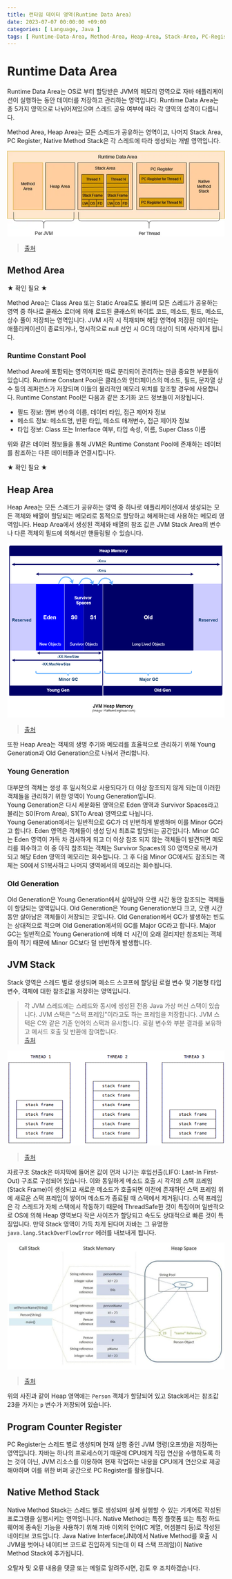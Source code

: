 ```yaml
---
title: 런타임 데이터 영역(Runtime Data Area)
date: 2023-07-07 00:00:00 +09:00
categories: [ Language, Java ]
tags: [ Runtime-Data-Area, Method-Area, Heap-Area, Stack-Area, PC-Register, Native-Method-Stack, JVM ] 
---
```


# Runtime Data Area

Runtime Data Area는 OS로 부터 할당받은 JVM의 메모리 영역으로 자바 애플리케이션이 실행하는 동안 데이터를 저장하고 관리하는 영역입니다.
Runtime Data Area는 총 5가지 영역으로 나뉘어져있으며 스레드 공유 여부에 따라 각 영역의 성격이 다릅니다.

Method Area, Heap Area는 모든 스레드가 공유하는 영역이고, 나머지 Stack Area, PC Register, Native Method Stack은 각 스레드에 따라 생성되는 개별 영역입니다.

![runtime-data-area](/assets/img/language/java/jvm/runtime-data-area.png)

> [출처](https://blog.devgenius.io/java-virtual-machine-architecture-9009d864fc72)

## Method Area

★ 확인 필요 ★

Method Area는 Class Area 또는 Static Area로도 불리며 모든 스레드가 공유하는 영역 중 하나로 클래스 로더에 의해 로드된 클래스의 바이트 코드, 메소드, 필드, 메소드, 상수 풀이 저장되는
영역입니다.
JVM 시작 시 적재되며 해당 영역에 저장된 데이터는 애플리케이션이 종료되거나, 명시적으로 null 선언 시 GC의 대상이 되며 사라지게 됩니다.

### Runtime Constant Pool

Method Area에 포함되는 영역이지만 따로 분리되어 관리하는 만큼 중요한 부분들이 있습니다.
Runtime Constant Pool은 클래스와 인터페이스의 메소드, 필드, 문자열 상수 등의 레퍼런스가 저장되며 이들의 물리적인 메모리 위치를 참조할 경우에 사용합니다.
Runtime Constant Pool은 다음과 같은 초기화 코드 정보들이 저장됩니다.

- 필드 정보: 맴버 변수의 이름, 데이터 타입, 접근 제어자 정보
- 메소드 정보: 메소드명, 반환 타입, 메소드 매개변수, 접근 제어자 정보
- 타입 정보: Class 또는 Interface 여부, 타입 속성, 이름, Super Class 이름

위와 같은 데이터 정보들을 통해 JVM은 Runtime Constant Pool에 존재하는 데이터를 참조하는 다른 데이터들과 연결시킵니다.

★ 확인 필요 ★

## Heap Area

Heap Area는 모든 스레드가 공유하는 영역 중 하나로 애플리케이션에서 생성되는 모든 객체와 배열이 할당되는 메모리로 동적으로 할당하고 해제하는데 사용하는 메모리 영역입니다.
Heap Area에서 생성된 객체와 배열의 참조 값은 JVM Stack Area의 변수나 다른 객체의 필드에 의해서만 핸들링될 수 있습니다.

![heap-area](/assets/img/language/java/jvm/heap-area.png)

> [출처](https://medium.com/platform-engineer/understanding-java-memory-model-1d0863f6d973)

또한 Heap Area는 객체의 생명 주기와 메모리를 효율적으로 관리하기 위해 Young Generation과 Old Generation으로 나눠서 관리합니다.

### Young Generation

대부분의 객체는 생성 후 일시적으로 사용되다가 더 이상 참조되지 않게 되는데 이러한 객체들을 관리하기 위한 영역이 Young Generation입니다.  
Young Generation은 다시 세분화된 영역으로 Eden 영역과 Survivor Spaces라고 불리는 S0(From Area), S1(To Area) 영역으로 나뉩니다.   
Young Generation에서는 일반적으로 GC가 더 빈번하게 발생하며 이를 Minor GC라고 합니다.
Eden 영역은 객체들이 생성 당시 최초로 할당되는 공간입니다.
Minor GC는 Eden 영역이 가득 차 검사하게 되고 더 이상 참조 되지 않는 객체들이 발견되면 메모리를 회수하고 이 중 아직 참조되는 객체는 Survivor Spaces의 S0 영역으로 복사가 되고 해당
Eden 영역의 메모리는 회수됩니다.
그 후 다음 Minor GC에서도 참조되는 객체는 S0에서 S1복사하고 나머지 영역에서의 메모리는 회수됩니다.

### Old Generation

Old Generation은 Young Generation에서 살아남아 오랜 시간 동안 참조되는 객체들이 할당되는 영역입니다.
Old Generation은 Young Generation보다 크고, 오랜 시간 동안 살아남은 객체들이 저장되는 곳입니다.
Old Generation에서 GC가 발생하는 빈도는 상대적으로 적으며 Old Generation에서의 GC를 Major GC라고 합니다.
Major GC는 일반적으로 Young Generation에 비해 더 시간이 오래 걸리지만 참조되는 객체들이 적기 때문에 Minor GC보다 덜 빈번하게 발생합니다.

## JVM Stack

Stack 영역은 스레드 별로 생성되며 메소드 스코프에 할당된 로컬 변수 및 기본형 타입 변수, 객체에 대한 참조값을 저장하는 영역입니다.

> 각 JVM 스레드에는 스레드와 동시에 생성된 전용 Java 가상 머신 스택이 있습니다. JVM 스택은 "스택 프레임"이라고도 하는 프레임을 저장합니다. JVM 스택은 C와 같은 기존 언어의 스택과 유사합니다.
> 로컬 변수와 부분 결과를 보유하고 메서드 호출 및 반환에 참여합니다.  
> [출처](https://docs.oracle.com/javase/specs/jvms/se7/html/jvms-2.html)

![2-stacks-frames-separate-threads](/assets/img/language/java/jvm/2-stacks-frames-separate-threads.png)

> [출처](https://alvinalexander.com/scala/fp-book/recursion-jvm-stacks-stack-frames/)

자료구조 Stack은 마지막에 들어온 값이 먼저 나가는 후입선출(LIFO: Last-In First-Out) 구조로 구성되어 있습니다.
이와 동일하게 메소드 호출 시 각각의 스택 프레임(Stack Frame)이 생성되고 새로운 메소드가 호출되면 이전에 존재하던 스택 프레임 위에 새로운 스택 프레임이 쌓이며 메소드가 종료될 때 스택에서 제거됩니다.
스택 프레임은 각 스레드가 자체 스택에서 작동하기 때문에 ThreadSafe한 것이 특징이며 일반적으로 OS에 의해 Heap 영역보다 작은 사이즈가 할당되고 속도도 상대적으로 빠른 것이
특징입니다.
만약 Stack 영역이 가득 차게 된다며 자바는 그 유명한 ``java.lang.StackOverFlowError`` 에러를 내보내게 됩니다.

![stack-memory](/assets/img/language/java/jvm/stack-memory.png)

> [출처](https://medium.com/platform-engineer/understanding-java-memory-model-1d0863f6d973)

위의 사진과 같이 Heap 영역에는 ``Person`` 객체가 할당되어 있고 Stack에서는 참조값 23을 가지는  ``p`` 변수가 저장되어 있습니다.

## Program Counter Register

PC Register는 스레드 별로 생성되며 현재 실행 중인 JVM 명령(오프셋)을 저장하는 영역입니다.
자바는 하나의 프로세스이기 때문에 CPU에게 직접 연산을 수행하도록 하는 것이 아닌, JVM 리소스를 이용하여 현재 작업하는 내용을 CPU에게 연산으로 제공해야하며 이를 위한 버퍼 공간으로 PC Register를 활용합니다. 

## Native Method Stack

Native Method Stack는 스레드 별로 생성되며 실제 실행할 수 있는 기계어로 작성된 프로그램을 실행시키는 영역입니니다.
Native Method는 특정 플랫폼 또는 특정 하드웨어에 종속된 기능을 사용하기 위해 자바 이외의 언어(C 계열, 어셈블리 등)로 작성된 네이티브 코드입니다.
Java Native Interface(JNI)에서 Native Method를 호출 시 JVM을 벗어나 네이티브 코드로 진입하게 되는데 이 때 스택 프레임)이 Native Method Stack에 추가됩니다. 

오탈자 및 오류 내용을 댓글 또는 메일로 알려주시면, 검토 후 조치하겠습니다. 
